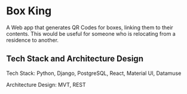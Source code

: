 # Box King
A Web app that generates QR Codes for boxes, linking them to their contents. This would be useful for someone who is relocating from a residence to another.

## Tech Stack and Architecture Design
Tech Stack: Python, Django, PostgreSQL, React, Material UI, Datamuse

Architecture Design: MVT, REST
